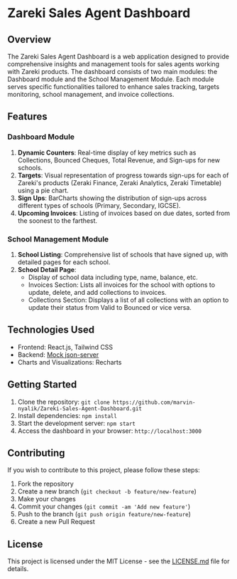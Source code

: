 # Zareki Sales Agent Dashboard

## Overview

The Zareki Sales Agent Dashboard is a web application designed to provide comprehensive insights and management tools for sales agents working with Zareki products. The dashboard consists of two main modules: the Dashboard module and the School Management Module. Each module serves specific functionalities tailored to enhance sales tracking, targets monitoring, school management, and invoice collections.

## Features

### Dashboard Module

1. **Dynamic Counters**: Real-time display of key metrics such as Collections, Bounced Cheques, Total Revenue, and Sign-ups for new schools.
2. **Targets**: Visual representation of progress towards sign-ups for each of Zareki's products (Zeraki Finance, Zeraki Analytics, Zeraki Timetable) using a pie chart.
3. **Sign Ups**: BarCharts showing the distribution of sign-ups across different types of schools (Primary, Secondary, IGCSE).
4. **Upcoming Invoices**: Listing of invoices based on due dates, sorted from the soonest to the farthest.

### School Management Module

1. **School Listing**: Comprehensive list of schools that have signed up, with detailed pages for each school.
2. **School Detail Page**:
   - Display of school data including type, name, balance, etc.
   - Invoices Section: Lists all invoices for the school with options to update, delete, and add collections to invoices.
   - Collections Section: Displays a list of all collections with an option to update their status from Valid to Bounced or vice versa.

## Technologies Used

- Frontend: React.js, Tailwind CSS
- Backend: [Mock json-server](https://mock-server-k755.onrender.com/)
- Charts and Visualizations: Recharts

## Getting Started

1. Clone the repository: `git clone https://github.com/marvin-nyalik/Zareki-Sales-Agent-Dashboard.git`
2. Install dependencies: `npm install`
3. Start the development server: `npm start`
4. Access the dashboard in your browser: `http://localhost:3000`

## Contributing

If you wish to contribute to this project, please follow these steps:

1. Fork the repository
2. Create a new branch (`git checkout -b feature/new-feature`)
3. Make your changes
4. Commit your changes (`git commit -am 'Add new feature'`)
5. Push to the branch (`git push origin feature/new-feature`)
6. Create a new Pull Request

## License

This project is licensed under the MIT License - see the [LICENSE.md](LICENSE.md) file for details.
